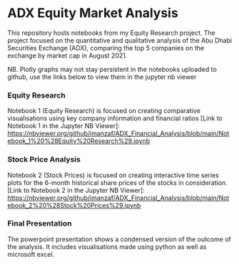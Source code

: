 # ADX Equity Market Analysis

This repository hosts notebooks from my Equity Research project. The project focused on the quantitative and qualitative analysis of the Abu Dhabi Securities Exchange (ADX), comparing the top 5 companies on the exchange by market cap in August 2021.

NB. Plotly graphs may not stay persistent in the notebooks uploaded to github, use the links below to view them in the jupyter nb viewer


### Equity Research
Notebook 1 (Equity Research) is focused on creating comparative visualisations using key company information and financial ratios
[Link to Notebook 1 in the Jupyter NB Viewer]: https://nbviewer.org/github/imanzaf/ADX_Financial_Analysis/blob/main/Notebook_1%20%28Equity%20Research%29.ipynb

### Stock Price Analysis
Notebook 2 (Stock Prices) is focused on creating interactive time series plots for the 6-month historical share prices of the stocks in consideration.
[Link to Notebook 2 in the Jupyter NB Viewer]: https://nbviewer.org/github/imanzaf/ADX_Financial_Analysis/blob/main/Notebook_2%20%28Stock%20Prices%29.ipynb


### Final Presentation
The powerpoint presentation shows a condensed version of the outcome of the analysis. It includes visualisations made using python as well as microsoft excel.
